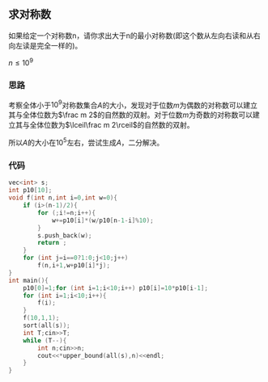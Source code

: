 ## 求对称数

如果给定一个对称数n，请你求出大于n的最小对称数(即这个数从左向右读和从右向左读是完全一样的)。

$n\le 10^9$

### 思路

考察全体小于$10^9$对称数集合$A$的大小，发现对于位数$m$为偶数的对称数可以建立其与全体位数为$\frac m 2$的自然数的双射。对于位数$m$为奇数的对称数可以建立其与全体位数为$\lceil\frac m 2\rceil$的自然数的双射。

所以$A$的大小在$10^5$左右，尝试生成$A$，二分解决。

### 代码

```cpp
vec<int> s;
int p10[10];
void f(int n,int i=0,int w=0){
    if (i>(n-1)/2){
        for (;i!=n;i++){
            w+=p10[i]*(w/p10[n-1-i]%10);
        }
        s.push_back(w);
        return ;
    }
    for (int j=i==0?1:0;j<10;j++)
        f(n,i+1,w+p10[i]*j);
}
int main(){
    p10[0]=1;for (int i=1;i<10;i++) p10[i]=10*p10[i-1];  
    for (int i=1;i<10;i++){
        f(i);
    }
    f(10,1,1);
    sort(all(s));
    int T;cin>>T;
    while (T--){
        int n;cin>>n;
        cout<<*upper_bound(all(s),n)<<endl;
    }
}
```





